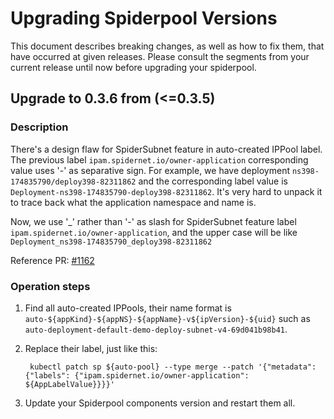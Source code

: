 # Upgrading Spiderpool Versions 

This document describes breaking changes, as well as how to fix them, that have occurred at given releases.
Please consult the segments from your current release until now before upgrading your spiderpool.


## Upgrade to 0.3.6 from (<=0.3.5)

### Description

There's a design flaw for SpiderSubnet feature in auto-created IPPool label.
The previous label `ipam.spidernet.io/owner-application` corresponding value uses '-' as separative sign.
For example, we have deployment `ns398-174835790/deploy398-82311862` and the corresponding label value is `Deployment-ns398-174835790-deploy398-82311862`.
It's very hard to unpack it to trace back what the application namespace and name is.

Now, we use '_' rather than '-' as slash for SpiderSubnet feature label `ipam.spidernet.io/owner-application`, and the upper case
will be like `Deployment_ns398-174835790_deploy398-82311862`

Reference PR: [#1162](https://github.com/spidernet-io/spiderpool/pull/1162)

### Operation steps

1. Find all auto-created IPPools, their name format is `auto-${appKind}-${appNS}-${appName}-v${ipVersion}-${uid}` such as `auto-deployment-default-demo-deploy-subnet-v4-69d041b98b41`.

2. Replace their label, just like this:

   ```shell
    kubectl patch sp ${auto-pool} --type merge --patch '{"metadata": {"labels": {"ipam.spidernet.io/owner-application": ${AppLabelValue}}}}'
   ```

3. Update your Spiderpool components version and restart them all.
